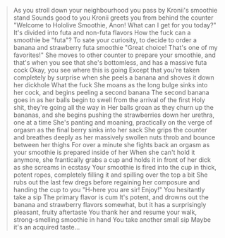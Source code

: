 >As you stroll down your neighbourhood you pass by Kronii's smoothie stand
>Sounds good to you
>Kronii greets you from behind the counter
>"Welcome to Hololive Smoothie, Anon! What can I get for you today?"
>It's divided into futa and non-futa flavors
>How the fuck can a smoothie be "futa"?
>To sate your curiosity, to decide to order a banana and strawberry futa smoothie
>"Great choice! That's one of my favorites!"
>She moves to other counter to prepare your smoothie, and that's when you see that she's bottomless, and has a massive futa cock
>Okay, you see where this is going
>Except that you're taken completely by surprise when she peels a banana and shoves it down her dickhole
>What the fuck
>She moans as the long bulge sinks into her cock, and begins peeling a second banana
>The second banana goes in as her balls begin to swell from the arrival of the first
>Holy shit, they're going all the way in
>Her balls groan as they churn up the bananas, and she begins pushing the strawberries down her urethra, one at a time
>She's panting and moaning, practically on the verge of orgasm as the final berry sinks into her sack
>She grips the counter and breathes deeply as her massively swollen nuts throb and bounce between her thighs
>For over a minute she fights back an orgasm as your smoothie is prepared inside of her
>When she can't hold it anymore, she frantically grabs a cup and holds it in front of her dick as she screams in ecstasy
>Your smoothie is fired into the cup in thick, potent ropes, completely filling it and spilling over the top a bit
>She rubs out the last few dregs before regaining her composure and handing the cup to you
>"H-here you are sir! Enjoy!"
>You hesitantly take a sip
>The primary flavor is cum
>It's potent, and drowns out the banana and strawberry flavors somewhat, but it has a surprisingly pleasant, fruity aftertaste
>You thank her and resume your walk, strong-smelling smoothie in hand
>You take another small sip
>Maybe it's an acquired taste…